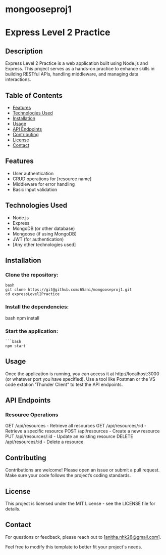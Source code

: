 # mongooseproj1
# Express Level 2 Practice

## Description

Express Level 2 Practice is a web application built using Node.js and Express. This project serves as a hands-on practice to enhance skills in building RESTful APIs, handling middleware, and managing data interactions.

## Table of Contents

- [Features](#features)
- [Technologies Used](#technologies-used)
- [Installation](#installation)
- [Usage](#usage)
- [API Endpoints](#api-endpoints)
- [Contributing](#contributing)
- [License](#license)
- [Contact](#contact)

## Features

- User authentication
- CRUD operations for [resource name]
- Middleware for error handling
- Basic input validation

## Technologies Used

- Node.js
- Express
- MongoDB (or other database)
- Mongoose (if using MongoDB)
- JWT (for authentication)
- [Any other technologies used]

## Installation

### Clone the repository:
    bash
    git clone https://git@github.com:65ani/mongooseproj1.git
    cd expressLevel2Practice
### Install the dependencies:
    
bash
    npm install
    
### Start the application:

    ```bash
    npm start
## Usage
Once the application is running, you can access it at http://localhost:3000 (or whatever port you have specified). Use a tool like Postman or the VS code extation 'Thunder Client" to test the API endpoints.

## API Endpoints

### Resource Operations

GET /api/resources - Retrieve all resources
GET /api/resources/:id - Retrieve a specific resource
POST /api/resources - Create a new resource
PUT /api/resources/:id - Update an existing resource
DELETE /api/resources/:id - Delete a resource

## Contributing
Contributions are welcome! Please open an issue or submit a pull request. Make sure your code follows the project’s coding standards.

## License
This project is licensed under the MIT License - see the LICENSE file for details.

## Contact
For questions or feedback, please reach out to [anitha.nhk26@gmail.com].

Feel free to modify this template to better fit your project's needs.
